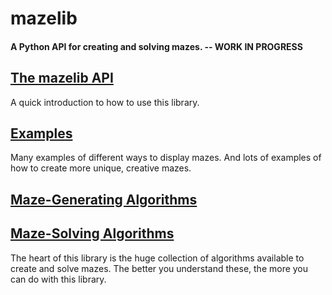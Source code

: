 # mazelib

#### A Python API for creating and solving mazes.  --  WORK IN PROGRESS

## [The mazelib API](docs/API.md)

A quick introduction to how to use this library.


## [Examples](docs/EXAMPLES.md)

Many examples of different ways to display mazes. And lots of examples of how to create more unique, creative mazes.


## [Maze-Generating Algorithms](docs/MAZE_GEN_ALGOS.md)

## [Maze-Solving Algorithms](docs/MAZE_SOLVE_ALGOS.md)

The heart of this library is the huge collection of algorithms available to create and solve mazes. The better you understand these, the more you can do with this library.

